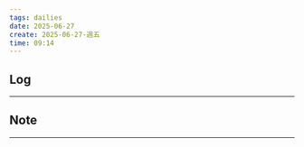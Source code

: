 ```yaml
---
tags: dailies  
date: 2025-06-27
create: 2025-06-27-週五
time: 09:14
---
```

## Log
---


## Note
---

